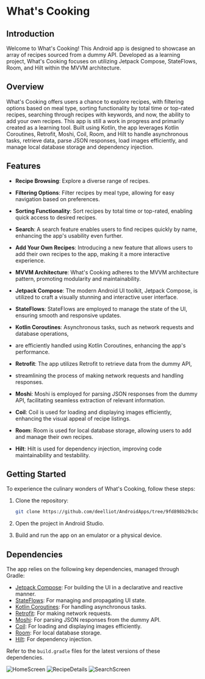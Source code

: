 # What's Cooking

## Introduction
Welcome to What's Cooking! This Android app is designed to showcase an array of recipes sourced from a dummy API. 
Developed as a learning project, What's Cooking focuses on utilizing Jetpack Compose, StateFlows, Room, and Hilt within the MVVM architecture.

## Overview

What's Cooking offers users a chance to explore recipes, with filtering options based on meal type, 
sorting functionality by total time or top-rated recipes, searching through recipes with keywords, 
and now, the ability to add your own recipes. 
This app is still a work in progress and primarily created as a learning tool. 
Built using Kotlin, the app leverages Kotlin Coroutines, Retrofit, Moshi, Coil, Room, and 
Hilt to handle asynchronous tasks, retrieve data, parse JSON responses, load images efficiently, 
and manage local database storage and dependency injection.

## Features

- **Recipe Browsing**: Explore a diverse range of recipes.

- **Filtering Options**: Filter recipes by meal type, allowing for easy navigation based on preferences.

- **Sorting Functionality**: Sort recipes by total time or top-rated, enabling quick access to desired recipes.

- **Search**: A search feature enables users to find recipes quickly by name, enhancing the app's usability even further.

- **Add Your Own Recipes**: Introducing a new feature that allows users to add their own recipes to the app, making it a more interactive experience.

- **MVVM Architecture**: What's Cooking adheres to the MVVM architecture pattern, promoting modularity and maintainability.

- **Jetpack Compose**: The modern Android UI toolkit, Jetpack Compose, is utilized to craft a visually stunning and interactive user interface.

- **StateFlows**: StateFlows are employed to manage the state of the UI, ensuring smooth and responsive updates.

- **Kotlin Coroutines**: Asynchronous tasks, such as network requests and database operations, 
- are efficiently handled using Kotlin Coroutines, enhancing the app's performance.

- **Retrofit**: The app utilizes Retrofit to retrieve data from the dummy API, 
- streamlining the process of making network requests and handling responses.

- **Moshi**: Moshi is employed for parsing JSON responses from the dummy API, facilitating seamless extraction of relevant information.

- **Coil**: Coil is used for loading and displaying images efficiently, enhancing the visual appeal of recipe listings.

- **Room**: Room is used for local database storage, allowing users to add and manage their own recipes.

- **Hilt**: Hilt is used for dependency injection, improving code maintainability and testability.

## Getting Started

To experience the culinary wonders of What's Cooking, follow these steps:

1. Clone the repository:

   ```bash
   git clone https://github.com/deelliot/AndroidApps/tree/9fd898b29cbc66b5e58345d4c64811c57ff8bb1b/WhatsCooking
   ```

2. Open the project in Android Studio.

3. Build and run the app on an emulator or a physical device.

## Dependencies

The app relies on the following key dependencies, managed through Gradle:

- [Jetpack Compose](https://developer.android.com/jetpack/compose): For building the UI in a declarative and reactive manner.
- [StateFlows](https://developer.android.com/kotlin/flow/stateflow-and-sharedflow): For managing and propagating UI state.
- [Kotlin Coroutines](https://github.com/Kotlin/kotlinx.coroutines): For handling asynchronous tasks.
- [Retrofit](https://github.com/square/retrofit): For making network requests.
- [Moshi](https://github.com/square/moshi): For parsing JSON responses from the dummy API.
- [Coil](https://github.com/coil-kt/coil): For loading and displaying images efficiently.
- [Room](https://developer.android.com/topic/libraries/architecture/room): For local database storage.
- [Hilt](https://developer.android.com/training/dependency-injection/hilt-android): For dependency injection.

Refer to the `build.gradle` files for the latest versions of these dependencies.


![HomeScreen](https://github.com/deelliot/AndroidApps/assets/93197340/3d406b97-7911-46b4-b419-047cfef7f9ea)
![RecipeDetails](https://github.com/deelliot/AndroidApps/assets/93197340/95e494bf-20ea-4706-81fc-2fdab44b1bd0)
![SearchScreen](https://github.com/deelliot/AndroidApps/assets/93197340/fdf9f13e-19be-41e3-acd4-895e8cc44b42)
